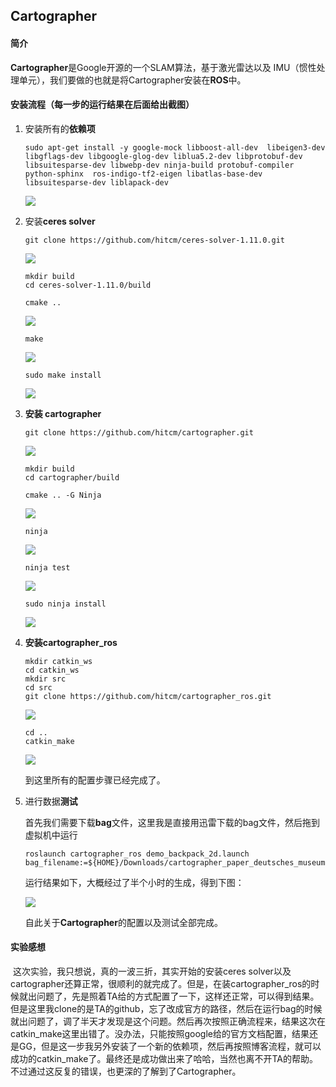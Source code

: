 ## Cartographer

#### 简介

​	**Cartographer**是Google开源的一个SLAM算法，基于激光雷达以及 IMU（惯性处理单元），我们要做的也就是将Cartographer安装在**ROS**中。

#### 安装流程（每一步的运行结果在后面给出截图）

1. 安装所有的**依赖项**

   ```
   sudo apt-get install -y google-mock libboost-all-dev  libeigen3-dev libgflags-dev libgoogle-glog-dev liblua5.2-dev libprotobuf-dev  libsuitesparse-dev libwebp-dev ninja-build protobuf-compiler python-sphinx  ros-indigo-tf2-eigen libatlas-base-dev libsuitesparse-dev liblapack-dev
   ```

   ![](http://7xrn7f.com1.z0.glb.clouddn.com/16-11-7/19538366.jpg)

2. 安装**ceres solver**

   ```
   git clone https://github.com/hitcm/ceres-solver-1.11.0.git
   ```

   ![](http://7xrn7f.com1.z0.glb.clouddn.com/16-11-7/98331523.jpg)

   ```
   mkdir build
   cd ceres-solver-1.11.0/build
   ```

   ```
   cmake ..
   ```

   ![](http://7xrn7f.com1.z0.glb.clouddn.com/16-11-7/59878948.jpg)

   ```
   make
   ```

   ![](http://7xrn7f.com1.z0.glb.clouddn.com/16-11-7/33608823.jpg)

   ```
   sudo make install
   ```

   ![](http://7xrn7f.com1.z0.glb.clouddn.com/16-11-7/36077971.jpg)

3. **安装 cartographer**

   ```
   git clone https://github.com/hitcm/cartographer.git
   ```

   ![](http://7xrn7f.com1.z0.glb.clouddn.com/16-11-7/24375462.jpg)

   ```
   mkdir build
   cd cartographer/build
   ```

   ```
   cmake .. -G Ninja
   ```

   ![](http://7xrn7f.com1.z0.glb.clouddn.com/16-11-7/66021113.jpg)

   ```
   ninja
   ```

   ![](http://7xrn7f.com1.z0.glb.clouddn.com/16-11-7/11981600.jpg)

   ```
   ninja test
   ```

   ![](http://7xrn7f.com1.z0.glb.clouddn.com/16-11-7/46077306.jpg)

   ```
   sudo ninja install
   ```

   ![](http://7xrn7f.com1.z0.glb.clouddn.com/16-11-7/30744073.jpg)

4. **安装cartographer_ros**

   ```
   mkdir catkin_ws
   cd catkin_ws
   mkdir src
   cd src
   git clone https://github.com/hitcm/cartographer_ros.git
   ```

   ![](http://7xrn7f.com1.z0.glb.clouddn.com/16-11-7/62463732.jpg)

   ```
   cd ..
   catkin_make
   ```

   ![](http://7xrn7f.com1.z0.glb.clouddn.com/16-11-7/22654338.jpg)

   到这里所有的配置步骤已经完成了。

5. 进行数据**测试**

   首先我们需要下载**bag**文件，这里我是直接用迅雷下载的bag文件，然后拖到虚拟机中运行

   ```
   roslaunch cartographer_ros demo_backpack_2d.launch bag_filename:=${HOME}/Downloads/cartographer_paper_deutsches_museum.bag
   ```

   运行结果如下，大概经过了半个小时的生成，得到下图：

   ![](http://7xrn7f.com1.z0.glb.clouddn.com/16-11-7/38106336.jpg)

   自此关于**Cartographer**的配置以及测试全部完成。

#### 实验感想

​	这次实验，我只想说，真的一波三折，其实开始的安装ceres solver以及cartographer还算正常，很顺利的就完成了。但是，在装cartographer_ros的时候就出问题了，先是照着TA给的方式配置了一下，这样还正常，可以得到结果。但是这里我clone的是TA的github，忘了改成官方的路径，然后在运行bag的时候就出问题了，调了半天才发现是这个问题。然后再次按照正确流程来，结果这次在catkin_make这里出错了。没办法，只能按照google给的官方文档配置，结果还是GG，但是这一步我另外安装了一个新的依赖项，然后再按照博客流程，就可以成功的catkin_make了。最终还是成功做出来了哈哈，当然也离不开TA的帮助。不过通过这反复的错误，也更深的了解到了Cartographer。